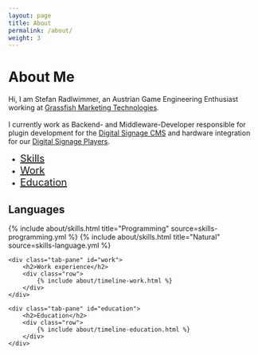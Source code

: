 ```yaml
---
layout: page
title: About
permalink: /about/
weight: 3
---
```


<h1>About Me</h1>

Hi, I am Stefan Radlwimmer, an Austrian Game Engineering Enthusiast working at <a href='https://www.grassfish.com/'>Grassfish Marketing Technologies</a>.<br/><br/>
I currently work as Backend- and Middleware-Developer responsible for plugin development for the <a href='https://www.grassfish.com/digital-signage-cms/'>Digital Signage CMS</a> and 
hardware integration for our <a href='https://www.grassfish.com/connected-devices/'>Digital Signage Players</a>.

<ul id="profileTabs" class="nav nav-tabs">
    <li class="nav-item"><a class="nav-link" data-toggle="tab" href="#skills" style="font-size:20px">Skills</a></li>
    <li class="nav-item"><a class="nav-link active" data-toggle="tab" href="#work" style="font-size:20px">Work</a></li>
    <li class="nav-item"><a class="nav-link" data-toggle="tab" href="#education" style="font-size:20px">Education</a></li>
</ul>
<div class="tab-content">
    <div class="tab-pane active" id="skills">
        <h2>Languages</h2>
        <div class="row">
            {% include about/skills.html title="Programming" source=skills-programming.yml %}
            {% include about/skills.html title="Natural" source=skills-language.yml %}
        </div>
    </div>
    
    <div class="tab-pane" id="work">
        <h2>Work experience</h2>
        <div class="row">
            {% include about/timeline-work.html %}
        </div>
    </div>
    
    <div class="tab-pane" id="education">
        <h2>Education</h2>
        <div class="row">
            {% include about/timeline-education.html %}
        </div>
    </div>
</div>
